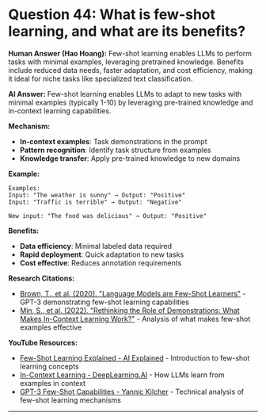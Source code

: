 # Question 44: What is few-shot learning, and what are its benefits?

**Human Answer (Hao Hoang):**
Few-shot learning enables LLMs to perform tasks with minimal examples, leveraging pretrained knowledge. Benefits include reduced data needs, faster adaptation, and cost efficiency, making it ideal for niche tasks like specialized text classification.

**AI Answer:**
Few-shot learning enables LLMs to adapt to new tasks with minimal examples (typically 1-10) by leveraging pre-trained knowledge and in-context learning capabilities.

**Mechanism:**
- **In-context examples**: Task demonstrations in the prompt
- **Pattern recognition**: Identify task structure from examples
- **Knowledge transfer**: Apply pre-trained knowledge to new domains

**Example:**
```
Examples:
Input: "The weather is sunny" → Output: "Positive"
Input: "Traffic is terrible" → Output: "Negative"

New input: "The food was delicious" → Output: "Positive"
```

**Benefits:**
- **Data efficiency**: Minimal labeled data required
- **Rapid deployment**: Quick adaptation to new tasks
- **Cost effective**: Reduces annotation requirements

**Research Citations:**
- [Brown, T., et al. (2020). "Language Models are Few-Shot Learners"](https://arxiv.org/abs/2005.14165) - GPT-3 demonstrating few-shot learning capabilities
- [Min, S., et al. (2022). "Rethinking the Role of Demonstrations: What Makes In-Context Learning Work?"](https://arxiv.org/abs/2202.12837) - Analysis of what makes few-shot examples effective

**YouTube Resources:**
- [Few-Shot Learning Explained - AI Explained](https://www.youtube.com/watch?v=hE7eGew4eeg) - Introduction to few-shot learning concepts
- [In-Context Learning - DeepLearning.AI](https://www.youtube.com/watch?v=aNhzOiH4fPs) - How LLMs learn from examples in context
- [GPT-3 Few-Shot Capabilities - Yannic Kilcher](https://www.youtube.com/watch?v=SY5PvZrJhLE) - Technical analysis of few-shot learning mechanisms

---

